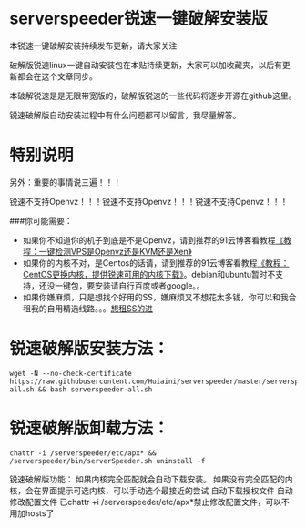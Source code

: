 # serverspeeder锐速一键破解安装版
本锐速一键破解安装持续发布更新，请大家关注

破解版锐速linux一键自动安装包在本贴持续更新，大家可以加收藏夹，以后有更新都会在这个文章同步。

本破解锐速是是无限带宽版的，破解版锐速的一些代码将逐步开源在github这里。

锐速破解版自动安装过程中有什么问题都可以留言，我尽量解答。

# 特别说明
另外：重要的事情说三遍！！！

锐速不支持Openvz！！！锐速不支持Openvz！！！锐速不支持Openvz！！！

###你可能需要：
* 如果你不知道你的机子到底是不是Openvz，请到推荐的91云博客看教程[《教程：一键检测VPS是Openvz还是KVM还是Xen》](http://www.91yun.org/archives/836)
* 如果你的内核不对，是Centos的话请，请到推荐的91云博客看教程[《教程：CentOS更换内核，提供锐速可用的内核下载》](http://www.91yun.org/archives/795)。debian和ubuntu暂时不支持，还没一键包，要安装请自行百度或者google。。
* 如果你嫌麻烦，只是想找个好用的SS，嫌麻烦又不想花太多钱，你可以和我合租我的自用精选线路。。。[想租SS的进](https://portal.mdt.hk/)


# 锐速破解版安装方法：
    wget -N --no-check-certificate https://raw.githubusercontent.com/Huiaini/serverspeeder/master/serverspeeder-all.sh && bash serverspeeder-all.sh
# 锐速破解版卸载方法：
    chattr -i /serverspeeder/etc/apx* && /serverspeeder/bin/serverSpeeder.sh uninstall -f


锐速破解版功能：
如果内核完全匹配就会自动下载安装。
如果没有完全匹配的内核，会在界面提示可选内核，可以手动选个最接近的尝试
自动下载授权文件
自动修改配置文件
已chattr +i /serverspeeder/etc/apx*禁止修改配置文件，可以不用加hosts了
